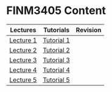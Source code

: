 # FINM3405 Content

| Lectures | Tutorials | Revision | 
| --- | --- | --- |
| [Lecture 1](lecture1.html) | [Tutorial 1](tutorial1.html) |
| [Lecture 2](lecture2.html) | [Tutorial 2](tutorial2.html) |
| [Lecture 3](lecture3.html) | [Tutorial 3](tutorial3.html) |
| [Lecture 4](lecture4.html) | [Tutorial 4](tutorial4.html) |
| [Lecture 5](lecture5.html) | [Tutorial 5](tutorial5.html) |